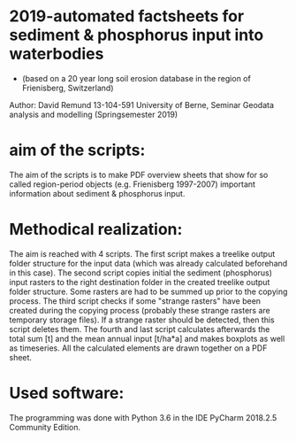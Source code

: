 # 2019-automated factsheets for sediment & phosphorus input into waterbodies
* (based on a 20 year long soil erosion database in the region of Frienisberg, Switzerland)

Author: David Remund 13-104-591
University of Berne, Seminar Geodata analysis and modelling (Springsemester 2019)


# aim of the scripts:

The aim of the scripts is to make PDF overview sheets that show for so called region-period objects (e.g. Frienisberg 1997-2007) important information about sediment & phosphorus input.

# Methodical realization:

The aim is reached with 4 scripts. The first script makes a treelike output folder structure for the input data (which was already calculated beforehand in this case). The second script copies initial the sediment (phosphorus) input rasters to the right destination folder in the created treelike output folder structure. Some rasters are had to be summed up prior to the copying process. The third script checks if some "strange rasters" have been created during the copying process (probably these strange rasters are temporary storage files). If a strange raster should be detected, then this script deletes them. The fourth and last script calculates afterwards the total sum [t] and the mean annual input [t/ha*a] and makes boxplots as well as timeseries. All the calculated elements are drawn together on a PDF sheet.

# Used software:

The programming was done with Python 3.6 in the IDE PyCharm 2018.2.5 Community Edition.

